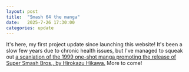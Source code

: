 ```yaml
---
layout: post
title:  "Smash 64 the manga"
date:   2025-7-26 17:30:00
categories: update
---
```

It's here, my first project update since launching this website! It's been a slow few years due to chronic health issues, but I've managed to squeak out [a scanlation of the 1999 one-shot manga promoting the release of Super Smash Bros., by Hirokazu Hikawa.](https://miloscat.com/scanlations/Smash_64.html) More to come!